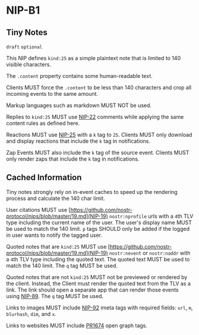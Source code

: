 NIP-B1
======

Tiny Notes
----------

`draft` `optional`

This NIP defines `kind:25` as a simple plaintext note that is limited to 140 visible characters.

The `.content` property contains some human-readable text. 

Clients MUST force the `.content` to be less than 140 characters and crop all incoming events to the same amount.

Markup languages such as markdown MUST NOT be used.

Replies to `kind:25` MUST use [NIP-22](22.md) comments while applying the same content rules as defined here.

Reactions MUST use [NIP-25](25.md) with a `k` tag to `25`. Clients MUST only download and display reactions that include the `k` tag in notifications.

Zap Events MUST also include the `k` tag of the source event. Clients MUST only render zaps that include the `k` tag in notifications.

## Cached Information

Tiny notes strongly rely on in-event caches to speed up the rendering process and calculate the 140 char limit. 

User citations MUST use [https://github.com/nostr-protocol/nips/blob/master/19.md](NIP-19) `nostr:nprofile` urls with a `4`th TLV type including the current name of the user. The user's display name MUST be used to match the 140 limit. `p` tags SHOULD only be added if the logged in user wants to notify the tagged user.

Quoted notes that are `kind:25` MUST use [https://github.com/nostr-protocol/nips/blob/master/19.md](NIP-19) `nostr:nevent` or `nostr:naddr` with a `4`th TLV type including the quoted text. The quoted text MUST be used to match the 140 limit. The `q` tag MUST be used.

Quoted notes that are not `kind:25` MUST not be previewed or rendered by the client. Instead, the Client must render the quoted text from the TLV as a link. The link should open a separate app that can render those events using [NIP-89](https://github.com/nostr-protocol/nips/blob/master/89.md). The `q` tag MUST be used.

Links to images MUST include [NIP-92](92.md) imeta tags with required fields: `url`, `m`, `blurhash`, `dim`, and `x`.

Links to websites MUST include [PR1674](https://github.com/nostr-protocol/nips/pull/1674) open graph tags.